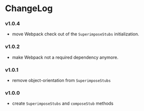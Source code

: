 # ChangeLog

### v1.0.4

 * move Webpack check out of the `SuperimposeStubs` initialization.

### v1.0.2

 * make Webpack not a required dependency anymore.

### v1.0.1

 * remove object-orientation from `SuperimposeStubs`

### v1.0.0

 * create `SuperimposeStubs` and `composeStub` methods
